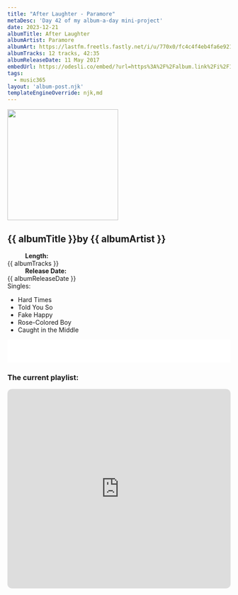 ```yaml
---
title: "After Laughter - Paramore"
metaDesc: 'Day 42 of my album-a-day mini-project'
date: 2023-12-21
albumTitle: After Laughter
albumArtist: Paramore
albumArt: https://lastfm.freetls.fastly.net/i/u/770x0/fc4c4f4eb4fa6e9215ecb6705cbb72de.jpg#fc4c4f4eb4fa6e9215ecb6705cbb72de
albumTracks: 12 tracks, 42:35
albumReleaseDate: 11 May 2017
embedUrl: https://odesli.co/embed/?url=https%3A%2F%2Falbum.link%2Fi%2F1227049864&theme=light
tags:
  - music365
layout: 'album-post.njk'
templateEngineOverride: njk,md
---
```

<aside class="album-profile">
  <div class="album-profile__image">
    <img class="album-image" width="250" height="250" crossorigin="anonymous" src="{{ albumArt }}"/>
  </div>
  <div class="aside__content">
    <h1><strong>{{ albumTitle }}</strong>by {{ albumArtist }}</h1>
    <dl>
      <div>
        <dd><strong>Length:</strong></dd>
        <dt>{{ albumTracks }}</dt>
      </div>
      <div>
        <dd><strong>Release Date:</strong></dd>
        <dt>{{ albumReleaseDate }}</dt>
      </div>
      <div class="singles">
        <span>Singles:</span>
        <ul>
          <li>Hard Times</li>
          <li>Told You So</li>
          <li>Fake Happy</li>
          <li>Rose-Colored Boy</li>
          <li>Caught in the Middle</li>
        </ul>
      </div>
    </dl>
    <div class="color-grid">
      <div class="color-grid__container">
					<span class="color color--1"></span>
					<span class="color color--2"></span>
					<span class="color color--3"></span>
      </div>
    </div>
  </div>
</aside>

<iframe width="100%" height="52" src={{ embedUrl }} frameborder="0" allowfullscreen sandbox="allow-same-origin allow-scripts allow-presentation allow-popups allow-popups-to-escape-sandbox" allow="clipboard-read; clipboard-write"></iframe>

### The current playlist:

<iframe allow="autoplay *; encrypted-media *; fullscreen *; clipboard-write" frameborder="0" height="450" style="width:100%;max-width:660px;overflow:hidden;border-radius:10px;" sandbox="allow-forms allow-popups allow-same-origin allow-scripts allow-storage-access-by-user-activation allow-top-navigation-by-user-activation" src="https://embed.music.apple.com/gb/playlist/music365/pl.u-AkAmEd9ix4MAZYJ"></iframe>
